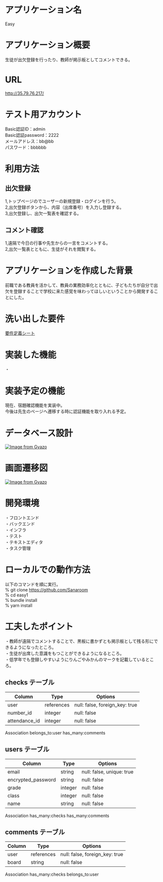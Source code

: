 # アプリケーション名
Easy

# アプリケーション概要
生徒が出欠登録を行ったり、教師が掲示板としてコメントできる。

# URL
http://35.79.76.217/

# テスト用アカウント
Basic認証ID：admin<br>
Basic認証password：2222<br>
メールアドレス：bb@bb<br>
パスワード：bbbbbb

# 利用方法
## 出欠登録
1,トップページのでユーザーの新規登録・ログインを行う。<br>
2,出欠登録ボタンから、内容（出席番号）を入力し登録する。<br>
3,出欠登録し、出欠一覧表を確認する。

## コメント確認
1,遠隔で今日の行事や先生からの一言をコメントする。<br>
2,出欠一覧表とともに、生徒がそれを閲覧する。

# アプリケーションを作成した背景
前職である教員を活かして、教員の業務効率化とともに、子どもたちが自分で出欠を登録することで学校に来た感覚を味わってほしいということから開発することにした。

# 洗い出した要件
[要件定義シート](https://docs.google.com/spreadsheets/d/1hUh-3geFZLchCxnT-sy1QwdhB6ImfwUIJyIG5VutOl8/edit#gid=982722306)

# 実装した機能
・

# 実装予定の機能
現在、宿題確認機能を実装中。<br>
今後は先生のページへ遷移する時に認証機能を取り入れる予定。

# データベース設計
[![Image from Gyazo](https://i.gyazo.com/89c4fcc9df47f45430002a0757705917.png)](https://gyazo.com/89c4fcc9df47f45430002a0757705917)

# 画面遷移図
[![Image from Gyazo](https://i.gyazo.com/a72a79669249ba74cb442c43bb97960d.png)](https://gyazo.com/a72a79669249ba74cb442c43bb97960d)

# 開発環境
・フロントエンド<br>
・バックエンド<br>
・インフラ<br>
・テスト<br>
・テキストエディタ<br>
・タスク管理

# ローカルでの動作方法
以下のコマンドを順に実行。<br>
% git clone https://github.com/Sanaroom<br>
% cd easy1<br>
% bundle install<br>
% yarn install

# 工夫したポイント
・教師が遠隔でコメントすることで、黒板に書かずとも掲示板として残る形にできるようになったところ。<br>
・生徒が出席した意識をもつことができるようになるところ。<br>
・低学年でも登録しやすいようにりんごやみかんのマークを記載しているところ。



## checks テーブル
| Column             | Type    | Options     |
| ------------------ | ------- | ----------- |
| user               | references | null: false, foreign_key: true |
| number_id          | integer | null: false |
| attendance_id      | integer | null: false |

Association
  belongs_to:user
  has_many:comments


## users テーブル
| Column              | Type      | Options     |
| ------------------- | --------- | ----------- |
| email               | string    | null: false, unique: true |
| encrypted_password  | string    | null: false |
| grade               | integer   | null: false |
| class               | integer   | null: false |
| name                | string    | null: false |

Association
  has_many:checks
  has_many:comments

## comments テーブル
| Column    | Type       | Options     |
| --------- | ---------- | ----------- |
| user      | references | null: false, foreign_key: true |
| board     | string     | null: false |


Association
  has_many:checks
  belongs_to:user
